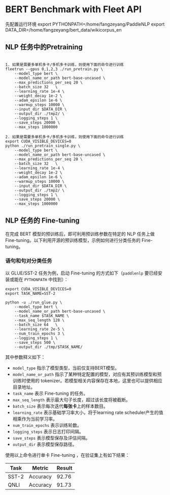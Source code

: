 # BERT Benchmark with Fleet API

先配置运行环境
export PYTHONPATH=/home/fangzeyang/PaddleNLP
export DATA_DIR=/home/fangzeyang/bert_data/wikicorpus_en

## NLP 任务中的Pretraining

```shell

1. 如果是需要多单机多卡/多机多卡训练，则使用下面的命令进行训练
fleetrun --gpus 0,1,2,3 ./run_pretrain.py \
    --model_type bert \
    --model_name_or_path bert-base-uncased \
    --max_predictions_per_seq 20 \
    --batch_size 32   \
    --learning_rate 1e-4 \
    --weight_decay 1e-2 \
    --adam_epsilon 1e-6 \
    --warmup_steps 10000 \
    --input_dir $DATA_DIR \
    --output_dir ./tmp2/ \
    --logging_steps 1 \
    --save_steps 20000 \
    --max_steps 1000000

2. 如果是需要多单机多卡/多机多卡训练，则使用下面的命令进行训练
export CUDA_VISIBLE_DEVICES=0
python ./run_pretrain_single.py \
    --model_type bert \
    --model_name_or_path bert-base-uncased \
    --max_predictions_per_seq 20 \
    --batch_size 32   \
    --learning_rate 1e-4 \
    --weight_decay 1e-2 \
    --adam_epsilon 1e-6 \
    --warmup_steps 10000 \
    --input_dir $DATA_DIR \
    --output_dir ./tmp2/ \
    --logging_steps 1 \
    --save_steps 20000 \
    --max_steps 1000000
```

## NLP 任务的 Fine-tuning

在完成 BERT 模型的预训练后，即可利用预训练参数在特定的 NLP 任务上做 Fine-tuning。以下利用开源的预训练模型，示例如何进行分类任务的 Fine-tuning。

### 语句和句对分类任务

以 GLUE/SST-2 任务为例，启动 Fine-tuning 的方式如下（`paddlenlp` 要已经安装或能在 `PYTHONPATH` 中找到）：

```shell
export CUDA_VISIBLE_DEVICES=0
export TASK_NAME=SST-2

python -u ./run_glue.py \
    --model_type bert \
    --model_name_or_path bert-base-uncased \
    --task_name $TASK_NAME \
    --max_seq_length 128 \
    --batch_size 64   \
    --learning_rate 2e-5 \
    --num_train_epochs 3 \
    --logging_steps 1 \
    --save_steps 500 \
    --output_dir ./tmp/$TASK_NAME/

```

其中参数释义如下：
- `model_type` 指示了模型类型，当前仅支持BERT模型。
- `model_name_or_path` 指示了某种特定配置的模型，对应有其预训练模型和预训练时使用的 tokenizer。若模型相关内容保存在本地，这里也可以提供相应目录地址。
- `task_name` 表示 Fine-tuning 的任务。
- `max_seq_length` 表示最大句子长度，超过该长度将被截断。
- `batch_size` 表示每次迭代**每张卡**上的样本数目。
- `learning_rate` 表示基础学习率大小，将于learning rate scheduler产生的值相乘作为当前学习率。
- `num_train_epochs` 表示训练轮数。
- `logging_steps` 表示日志打印间隔。
- `save_steps` 表示模型保存及评估间隔。
- `output_dir` 表示模型保存路径。

使用以上命令进行单卡 Fine-tuning ，在验证集上有如下结果：

| Task  | Metric                       | Result      |
|-------|------------------------------|-------------|
| SST-2 | Accuracy                     | 92.76       |
| QNLI  | Accuracy                     | 91.73       |
